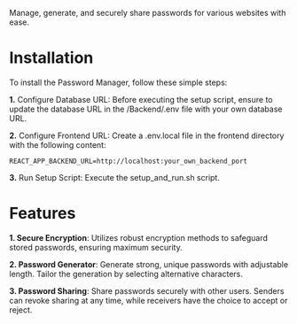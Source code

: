Manage, generate, and securely share passwords for various websites with ease.


# Installation

To install the Password Manager, follow these simple steps:

**1.** Configure Database URL: Before executing the setup script, ensure to update the database URL in the /Backend/.env file with your own database URL.

**2.** Configure Frontend URL: Create a .env.local file in the frontend directory with the following content:
```
REACT_APP_BACKEND_URL=http://localhost:your_own_backend_port
```
**3.** Run Setup Script: Execute the setup_and_run.sh script.

# Features

**1. Secure Encryption**: Utilizes robust encryption methods to safeguard stored passwords, ensuring maximum security.

**2. Password Generator**: Generate strong, unique passwords with adjustable length. Tailor the generation by selecting alternative characters.

**3. Password Sharing**: Share passwords securely with other users. Senders can revoke sharing at any time, while receivers have the choice to accept or reject.
